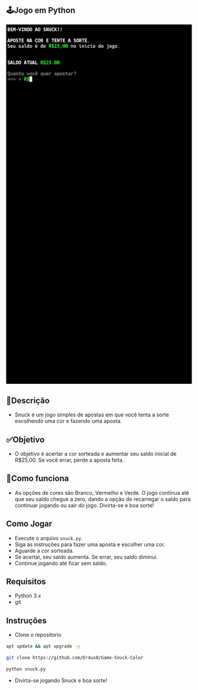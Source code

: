 ## 🕹️Jogo em Python

![Screen](https://github.com/Dr4ux0/Game-Snuck-Color/blob/Imagens/SmartSelect_20240409_104502_Termux.jpg)

## 📃Descrição

* Snuck é um jogo simples de apostas em que você tenta a sorte escolhendo uma cor e fazendo uma aposta. 

## ✅Objetivo

* O objetivo é acertar a cor sorteada e aumentar seu saldo inicial de R$25,00. Se você errar, perde a aposta feita.

## 🔗Como funciona

* As opções de cores são Branco, Vermelho e Verde. O jogo continua até que seu saldo chegue a zero, dando a opção de recarregar o saldo para continuar jogando ou sair do jogo. Divirta-se e boa sorte!

## Como Jogar

* Execute o arquivo `snuck.py`.
* Siga as instruções para fazer uma aposta e escolher uma cor.
* Aguarde a cor sorteada.
* Se acertar, seu saldo aumenta. Se errar, seu saldo diminui.
* Continue jogando até ficar sem saldo.

## Requisitos

* Python 3.x
* git

## Instruções

* Clone o repositorio

```bash
apt update && apt upgrade -y
```

```bash
git clone https://github.com/Dr4ux0/Game-Snuck-Color
```

```bash
python snuck.py
```

* Divirta-se jogando Snuck e boa sorte!
